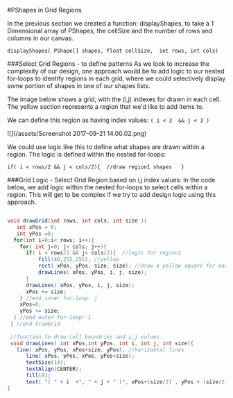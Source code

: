 #PShapes in Grid Regions

In the previous section we created a function: displayShapes, to take a 1 Dimensional array of PShapes, the cellSize and the number of rows and columns in our canvas.  
```
displayShapes( PShape[] shapes, float cellSize,  int rows, int cols)
```
###Select Grid Regions - to define patterns
As we look to increase the complexity of our design, one approach would be to add logic to our nested for-loops to identify regions in each grid, where we could selectively display some portion of shapes in one of our shapes lists.

The image below shows a grid, with the (i,j) indexes for drawn in each cell.  The yellow section represents a region that we'd like to add items to.

We can define this region as having index values: `( i < 3  && j < 3 ) `

![](/assets/Screenshot 2017-09-21 14.00.02.png)

We could use logic like this to define what shapes are drawn within a region.  The logic is defined within the nested for-loops:  

`if( i < rows/2 && j < cols/2){  //draw region1 shapes   }`

###Grid Logic - Select Grid Region based on i,j index values: 
In the code below, we add logic within the nested for-loops to select cells within a region.  This will get to be complex if we try to add design logic using this approach.


```java

void drawGrid(int rows, int cols, int size ){
   int xPos = 0;
   int yPos =0;
  for(int i=0;i< rows; i++){
    for( int j=0; j< cols; j++){
      if( i < rows/2 && j< cols/2){  //logic for region1
          fill(40,255,255); //yellow
          rect( xPos, yPos, size, size); //draw a yellow square for each cell in  region1
          drawLines( xPos, yPos, i, j, size);
      }
      drawLines( xPos, yPos, i, j, size);
      xPos += size;
    } //end inner for-loop: j
    xPos=0;
    yPos += size;
  } //end outer for-loop: i
 } //end drawGrid
 
 //function to draw cell boundries and i,j values
 void drawLines( int xPos,int yPos, int i, int j, int size){
   line( xPos, yPos, xPos+size, yPos); //horizontal lines
      line( xPos, yPos, xPos, yPos+size);
      textSize(14);
      textAlign(CENTER);
      fill(0);
      text( "( " + i  +", " + j + " )", xPos+(size/2) , yPos + (size/2));
}
 
 ```
 
 
 